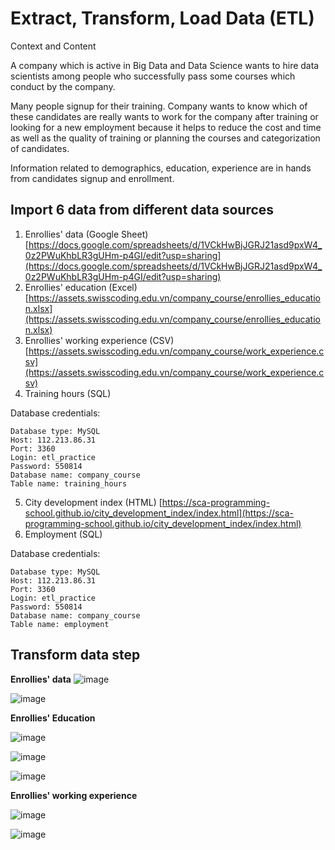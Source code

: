 # **Extract, Transform, Load Data (ETL)**
Context and Content

A company which is active in Big Data and Data Science wants to hire data scientists among people who successfully pass some courses which conduct by the company.

Many people signup for their training. Company wants to know which of these candidates are really wants to work for the company after training or looking for a new employment because it helps to reduce the cost and time as well as the quality of training or planning the courses and categorization of candidates.

Information related to demographics, education, experience are in hands from candidates signup and enrollment.

## Import 6 data from different data sources
1. Enrollies' data (Google Sheet)
    [https://docs.google.com/spreadsheets/d/1VCkHwBjJGRJ21asd9pxW4_0z2PWuKhbLR3gUHm-p4GI/edit?usp=sharing](https://docs.google.com/spreadsheets/d/1VCkHwBjJGRJ21asd9pxW4_0z2PWuKhbLR3gUHm-p4GI/edit?usp=sharing)
2. Enrollies' education (Excel)
[https://assets.swisscoding.edu.vn/company_course/enrollies_education.xlsx](https://assets.swisscoding.edu.vn/company_course/enrollies_education.xlsx)
3. Enrollies' working experience (CSV)
[https://assets.swisscoding.edu.vn/company_course/work_experience.csv](https://assets.swisscoding.edu.vn/company_course/work_experience.csv)
4. Training hours (SQL)

Database credentials:

    Database type: MySQL
    Host: 112.213.86.31
    Port: 3360
    Login: etl_practice
    Password: 550814
    Database name: company_course
    Table name: training_hours

5. City development index (HTML)
[https://sca-programming-school.github.io/city_development_index/index.html](https://sca-programming-school.github.io/city_development_index/index.html)
6. Employment (SQL)

Database credentials:

    Database type: MySQL
    Host: 112.213.86.31
    Port: 3360
    Login: etl_practice
    Password: 550814
    Database name: company_course
    Table name: employment

## **Transform data step**

**Enrollies' data**
![image](https://github.com/user-attachments/assets/220a6de5-4c6a-4242-ab6d-ab78e175e83c)

![image](https://github.com/user-attachments/assets/bd590f80-6e87-4b42-abe9-6e9e914e8839)


**Enrollies' Education**

![image](https://github.com/user-attachments/assets/776d3bd5-a440-4f8f-9376-8252db45056d)

![image](https://github.com/user-attachments/assets/431fc2e8-270d-45f1-be22-fd5963eb52dd)

![image](https://github.com/user-attachments/assets/14b4d0f2-410e-4de8-a27e-646c2090cc48)

**Enrollies' working experience**

![image](https://github.com/user-attachments/assets/f7e6ac9e-aef5-4ecc-aa83-b1438b981981)

![image](https://github.com/user-attachments/assets/0713526b-725a-4c3c-ae29-b3de34191ad0)


